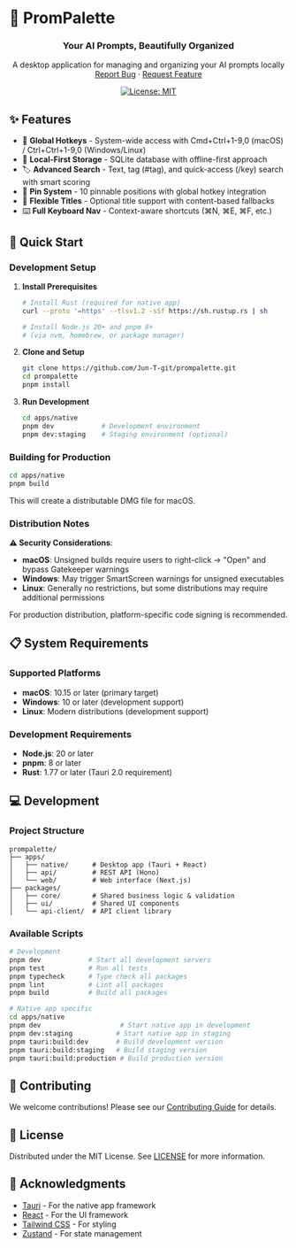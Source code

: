 # 🎨 PromPalette

<div align="center">
  <h3 align="center">Your AI Prompts, Beautifully Organized</h3>
  
  <p align="center">
    A desktop application for managing and organizing your AI prompts locally
    <br />
    <a href="https://github.com/Jun-T-git/prompalette/issues">Report Bug</a>
    ·
    <a href="https://github.com/Jun-T-git/prompalette/issues">Request Feature</a>
  </p>
  
  [![License: MIT](https://img.shields.io/badge/License-MIT-yellow.svg)](./LICENSE)
</div>

## ✨ Features

- 🚀 **Global Hotkeys** - System-wide access with Cmd+Ctrl+1-9,0 (macOS) / Ctrl+Ctrl+1-9,0 (Windows/Linux)
- 💾 **Local-First Storage** - SQLite database with offline-first approach  
- 🏷️ **Advanced Search** - Text, tag (#tag), and quick-access (/key) search with smart scoring
- 📌 **Pin System** - 10 pinnable positions with global hotkey integration
- 🎯 **Flexible Titles** - Optional title support with content-based fallbacks
- ⌨️ **Full Keyboard Nav** - Context-aware shortcuts (⌘N, ⌘E, ⌘F, etc.)

## 🚀 Quick Start

### Development Setup

1. **Install Prerequisites**
   ```bash
   # Install Rust (required for native app)
   curl --proto '=https' --tlsv1.2 -sSf https://sh.rustup.rs | sh
   
   # Install Node.js 20+ and pnpm 8+
   # (via nvm, homebrew, or package manager)
   ```

2. **Clone and Setup**
   ```bash
   git clone https://github.com/Jun-T-git/prompalette.git
   cd prompalette
   pnpm install
   ```

3. **Run Development**
   ```bash
   cd apps/native
   pnpm dev            # Development environment
   pnpm dev:staging    # Staging environment (optional)
   ```

### Building for Production

```bash
cd apps/native
pnpm build
```

This will create a distributable DMG file for macOS.

### Distribution Notes

**⚠️ Security Considerations**:

- **macOS**: Unsigned builds require users to right-click → "Open" and bypass Gatekeeper warnings
- **Windows**: May trigger SmartScreen warnings for unsigned executables  
- **Linux**: Generally no restrictions, but some distributions may require additional permissions

For production distribution, platform-specific code signing is recommended.

## 📋 System Requirements

### Supported Platforms
- **macOS**: 10.15 or later (primary target)
- **Windows**: 10 or later (development support)
- **Linux**: Modern distributions (development support)

### Development Requirements
- **Node.js**: 20 or later  
- **pnpm**: 8 or later
- **Rust**: 1.77 or later (Tauri 2.0 requirement)

## 💻 Development

### Project Structure

```
prompalette/
├── apps/
│   ├── native/      # Desktop app (Tauri + React)
│   ├── api/         # REST API (Hono)
│   └── web/         # Web interface (Next.js)
├── packages/
│   ├── core/        # Shared business logic & validation
│   ├── ui/          # Shared UI components
│   └── api-client/  # API client library
```

### Available Scripts

```bash
# Development
pnpm dev            # Start all development servers
pnpm test           # Run all tests
pnpm typecheck      # Type check all packages
pnpm lint           # Lint all packages
pnpm build          # Build all packages

# Native app specific
cd apps/native
pnpm dev                    # Start native app in development
pnpm dev:staging           # Start native app in staging
pnpm tauri:build:dev       # Build development version
pnpm tauri:build:staging   # Build staging version
pnpm tauri:build:production # Build production version
```

## 🤝 Contributing

We welcome contributions! Please see our [Contributing Guide](CONTRIBUTING.md) for details.

## 📄 License

Distributed under the MIT License. See [LICENSE](LICENSE) for more information.

## 🙏 Acknowledgments

- [Tauri](https://tauri.app/) - For the native app framework
- [React](https://reactjs.org/) - For the UI framework
- [Tailwind CSS](https://tailwindcss.com/) - For styling
- [Zustand](https://zustand-demo.pmnd.rs/) - For state management
